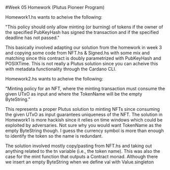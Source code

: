 #Week 05 Homework (Plutus Pioneer Program)

Homework1.hs wants to acheive the following:

"This policy should only allow minting (or burning) of tokens if the owner of the specified PubKeyHash has signed the transaction and if the specified deadline has not passed."

This basically involved adapting our solution from the homework in week 3 and copying some code from NFT.hs & Signed.hs with some mix and matching since this contract is doubly parametrized with PubKeyHash and POSIXTime. This is not really a Plutus solution since you can acheive this with metadata functionality through the Cardano CLI.

Homework2.hs wants to acheive the following:

"Minting policy for an NFT, where the minting transaction must consume the given UTxO as input and where the TokenName will be the empty ByteString."

This represents a proper Plutus solution to minting NFTs since consuming the given UTxO as input guarantees uniqueness of the NFT. The solution in Homework1 is more hackish since it relies on time windows which could be exploited by adversaries. Not sure why you would want TokenName as the empty ByteString though. I guess the currency symbol is more than enough to identify the token so the name is redundant.

The solution involved mostly copy/pasting from NFT.hs and taking out anything related to the tn variable (i.e., the token name). This was also the case for the mint function that outputs a Contract monad. Although there we insert an empty ByteString when we define val with Value.singleton
